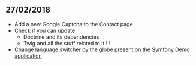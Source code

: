 ## 27/02/2018

* Add a new Google Captcha to the Contact page
* Check if you can update
  * Doctrine and its dependencies
  * Twig and all the stuff related to it !!!
* Change language switcher by the globe present on the [Symfony Demo application](https://github.com/symfony/demo)